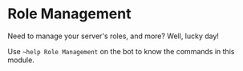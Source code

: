 # Role Management

Need to manage your server's roles, and more? Well, lucky day!

Use `~help Role Management` on the bot to know the commands in this module.